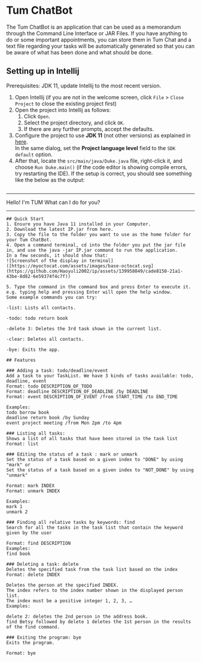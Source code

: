 # Tum ChatBot

The Tum ChatBot is an application that can be used as a memorandum through the Command Line Interface or JAR Files. If you have anything to do or some important appointments, you can store them in Tum Chat and a text file regarding your tasks will be automatically generated so that you can be aware of what has been done and what should be done.

## Setting up in Intellij

Prerequisites: JDK 11, update Intellij to the most recent version.

1. Open Intellij (if you are not in the welcome screen, click `File` > `Close Project` to close the existing project first)
1. Open the project into Intellij as follows:
   1. Click `Open`.
   1. Select the project directory, and click `OK`.
   1. If there are any further prompts, accept the defaults.
1. Configure the project to use **JDK 11** (not other versions) as explained in [here](https://www.jetbrains.com/help/idea/sdk.html#set-up-jdk).<br>
   In the same dialog, set the **Project language level** field to the `SDK default` option.
3. After that, locate the `src/main/java/Duke.java` file, right-click it, and choose `Run Duke.main()` (if the code editor is showing compile errors, try restarting the IDE). If the setup is correct, you should see something like the below as the output:
   ```
____________________________________________________________
 Hello! I'm TUM
 What can I do for you?
____________________________________________________________
   ```
## Quick Start
1. Ensure you have Java 11 installed in your Computer.
2. Download the latest IP.jar from here.
3. Copy the file to the folder you want to use as the home folder for your Tum ChatBot.
4. Open a command terminal, cd into the folder you put the jar file in, and use the java -jar IP.jar command to run the application.
   In a few seconds, it should show that:
![Screenshot of the display in terminal]([https://myoctocat.com/assets/images/base-octocat.svg](https://github.com/Haoyuli2002/ip/assets/139958049/cade8150-21a1-43be-8d82-6e59374f4c7f))

5. Type the command in the command box and press Enter to execute it. e.g. typing help and pressing Enter will open the help window.
Some example commands you can try:

-list: Lists all contacts.

-todo: todo return book

-delete 3: Deletes the 3rd task shown in the current list.

-clear: Deletes all contacts.

-bye: Exits the app.

## Features

### Adding a task: todo/deadline/event
Add a task to your TaskList. We have 3 kinds of tasks available: todo, deadline, event
Format: todo DESCRIPTION_OF_TODO
Format: deadline DESCRIPTION_OF_DEADLINE /by DEADLINE
Format: event DESCRIPTION_OF_EVENT /from START_TIME /to END_TIME

Examples:
todo borrow book
deadline return book /by Sunday
event project meeting /from Mon 2pm /to 4pm

### Listing all tasks:
Shows a list of all tasks that have been stored in the task list
Format: list

### Editing the status of a task : mark or unmark
Set the status of a task based on a given index to "DONE" by using "mark" or
Set the status of a task based on a given index to "NOT_DONE" by using "unmark"

Format: mark INDEX
Format: unmark INDEX

Examples:
mark 1
unmark 2

### Finding all relative tasks by keywords: find
Search for all the tasks in the task list that contain the keyword given by the user

Format: find DESCRIPTION
Examples:
find book

### Deleting a task: delete
Deletes the specified task from the task list based on the index
Format: delete INDEX

Deletes the person at the specified INDEX.
The index refers to the index number shown in the displayed person list.
The index must be a positive integer 1, 2, 3, …​
Examples:

delete 2: deletes the 2nd person in the address book.
find Betsy followed by delete 1 deletes the 1st person in the results of the find command.

### Exiting the program: bye
Exits the program.

Format: bye


















